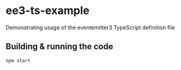 # ee3-ts-example
Demonstrating usage of the eventemitter3 TypeScript definition file

## Building & running the code

`npm start`

